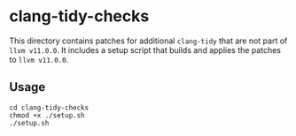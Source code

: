# clang-tidy-checks

This directory contains patches for additional `clang-tidy` that are not part of `llvm v11.0.0`. It includes a setup script that builds and applies the patches to `llvm v11.0.0`.

## Usage

```
cd clang-tidy-checks
chmod +x ./setup.sh
./setup.sh
```

